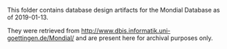 This folder contains database design artifacts for the Mondial Database as of 2019-01-13.

They were retrieved from http://www.dbis.informatik.uni-goettingen.de/Mondial/ and are present
here for archival purposes only.
